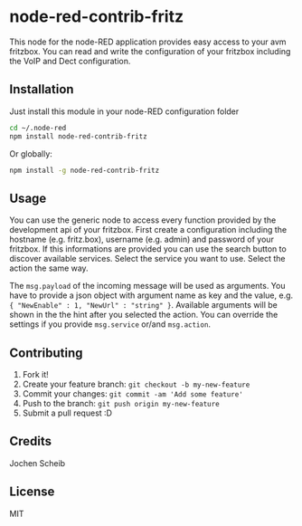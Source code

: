# node-red-contrib-fritz
This node for the node-RED application provides easy access to your avm fritzbox. You can read and write the configuration of your fritzbox including the VoIP and Dect configuration.

## Installation
Just install this module in your node-RED configuration folder

```bash
cd ~/.node-red
npm install node-red-contrib-fritz
```

Or globally:

```bash
npm install -g node-red-contrib-fritz
```

## Usage
You can use the generic node to access every function provided by the development api of your fritzbox. First create a configuration including the hostname (e.g. fritz.box), username (e.g. admin) and password of your fritzbox. If this informations are provided you can use the search button to discover available services. Select the service you want to use. Select the action the same way.

The `msg.payload` of the incoming message will be used as arguments. You have to provide a json object with argument name as key and the value, e.g. `{ "NewEnable" : 1, "NewUrl" : "string" }`. Available arguments will be shown in the the hint after you selected the action.
You can override the settings if you provide `msg.service` or/and `msg.action`.

## Contributing
1. Fork it!
2. Create your feature branch: `git checkout -b my-new-feature`
3. Commit your changes: `git commit -am 'Add some feature'`
4. Push to the branch: `git push origin my-new-feature`
5. Submit a pull request :D

## Credits
Jochen Scheib

## License
MIT
